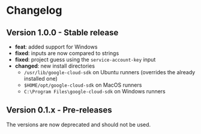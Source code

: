 # Changelog

## Version 1.0.0 - Stable release
- **feat**: added support for Windows
- **fixed**: inputs are now compared to strings
- **fixed**: project guess using the `service-account-key` input
- **changed**: new install directories
    - `/usr/lib/google-cloud-sdk` on Ubuntu runners (overrides the already installed one)
    - `$HOME/opt/google-cloud-sdk` on MacOS runners
    - `C:\Program Files\google-cloud-sdk` on Windows runners

## Version 0.1.x - Pre-releases
The versions are now deprecated and should not be used.
